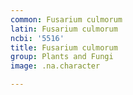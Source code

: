 ```yaml
---
common: Fusarium culmorum
latin: Fusarium culmorum
ncbi: '5516'
title: Fusarium culmorum
group: Plants and Fungi
image: .na.character

---
```

